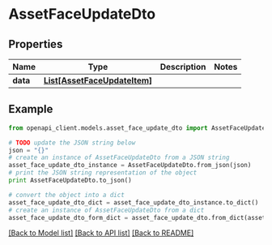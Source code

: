# AssetFaceUpdateDto


## Properties

Name | Type | Description | Notes
------------ | ------------- | ------------- | -------------
**data** | [**List[AssetFaceUpdateItem]**](AssetFaceUpdateItem.md) |  | 

## Example

```python
from openapi_client.models.asset_face_update_dto import AssetFaceUpdateDto

# TODO update the JSON string below
json = "{}"
# create an instance of AssetFaceUpdateDto from a JSON string
asset_face_update_dto_instance = AssetFaceUpdateDto.from_json(json)
# print the JSON string representation of the object
print AssetFaceUpdateDto.to_json()

# convert the object into a dict
asset_face_update_dto_dict = asset_face_update_dto_instance.to_dict()
# create an instance of AssetFaceUpdateDto from a dict
asset_face_update_dto_form_dict = asset_face_update_dto.from_dict(asset_face_update_dto_dict)
```
[[Back to Model list]](../README.md#documentation-for-models) [[Back to API list]](../README.md#documentation-for-api-endpoints) [[Back to README]](../README.md)


